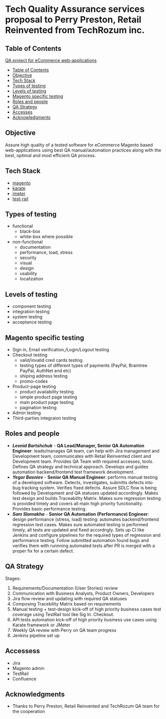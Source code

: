 # Tech Quality Assurance services proposal to Perry Preston, Retail Reinvented from TechRozum inc.


## Table of Contents
[QA project for eCommerce web-applications](#QA-project-for-eCommerce-web-applications)
  - [Table of Contents](#table-of-contents)
  - [Objective](#objective)
  - [Tech Stack](#tech-stack)
  - [Types of testing](#types-of-testing)
  - [Levels of testing](#levels-of-testing)
  - [Magento specific testing](#magento-specific-testing)
  - [Roles and people](#roles-and-people)
  - [QA Strategy](#qa-strategy)
  - [Acсesses](#accesses)
  - [Acknowledgments](#acknowledgments)

## Objective
Assure high quality of a tested software for eCommerce Magento based web-applications using best QA manual/automation practices along with the best, optimal and most efficient QA process.

## Tech Stack
- [magento](https://magento.com/)
- [karate](https://github.com/intuit/karate/)
- [jmeter](https://jmeter.apache.org/)
- [test-rail](https://www.gurock.com/testrail/)

## Types of testing
 - functional
    * black-box
    * white-box where possible
 - non-functional
    * documentation
    * performance, load, stress
    * security
    * visual
    * design
    * usability
    * localization

## Levels of testing
  - component testing
  - integration testing
  - system testing
  - acceptance testing


## Magento specific testing
  - Sign in, Email verification,/Login/Logout testing
  - Checkout testing 
      * valid/invalid cred cards testing
      * testing types of different types of payments (PayPal, Braintree PayPal, AuthNet and etc)
      * shiping address testing
      * promo-codes
  - Product-page testing
      * product availability testing
      * simple product page testing
      * main product page testing
      * pagination testing
  - Admin testing
  - Third-parties integraion testing


## Roles and people
- ***Leonid Bartshchuk*** - **QA Lead/Manager, Senior QA Automation Engineer**: leads/manages QA team, can help with Jira management and Development team, communicates with Retail Reinvented client and Development team. Provides QA Team with required accesses, tools. Defines QA strategy and technical approach. Develops and guides automation backend/frontend test framework development. 
- ***Yegor Basniev*** - **Senior QA Manual Engineer**: performs manual testing of a developed software. Detects, investigates, submitts defects into bug tracking system. Verifies fixed defects. Assure SDLC flow is being followed by Development and QA statuses updated accordingly. Makes test design and builds Traceability Matrix. Makes sure regression testing is provided timely and covers all main high priority functionality. Provides basic performance testing.
- ***Sam Slamakha*** - **Senior QA Automation (Performance) Engineer**: design performance (stress, load) testing: automates backend/frontend regression test cases. Makes sure automated testing is performed timely, all tests are updated and fixed accordngly. Sets up CI like Jenkins and configure pipelines for the required types of regression and performance testing. Follow submitted automation found bugs and verifies them with runnning automated tests after PR is merged with a proper fix for a certain defect.

## QA Strategy
Stages:
  1. Requirements/Documentation (User Stories) review
  2. Communication with Business Analysts, Product Owners, Developers
  3. Jira flow review and updating with required QA statuses
  4. Composing Tracebility Matrix based on requirements
  5. Manual testing + test-design kick-off of high priority business cases test coverage using TestRail tool like Sig In. Checkout.
  6. API tests automation kick-off of high priority business use cases using Karate framework or JMeter
  7. Weekly QA review with Perry on QA team progress
  8. Jenkins pipeline set up

## Accessess
  - Jira
  - Magento admin
  - TestRail
  - Confluence

## Acknowledgments

* Thanks to Perry Preston, Retail Reinvented and TechRozum QA team for the cooperation
